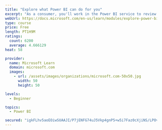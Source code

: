 ```yaml
---
title: "Explore what Power BI can do for you"
excerpt: "As a consumer, you'll work in the Power BI service to review and interact with content that has been shared with you. This module provides the foundational information that you need to work effectively in the Power BI service."
webUrl: https://docs.microsoft.com/en-us/learn/modules/explore-power-bi-service/
type: course
price: Free
length: PT1H9M
ratings:
  count: 6200
  average: 4.666129
heat: 58

provider:
  name: Microsoft Learn
  domain: microsoft.com
  images:
    - url: /assets/images/organizations/microsoft.com-50x50.jpg
      width: 50
      height: 50

levels:
  - Beginner

topics:
  - Power BI

secured: "igkFLhv5aoEOiwSUAAJI/P7jENFG74uJ5Vkp4gnP5+w5i7Faz0cXjiNS/LPOvOcFk0dW1zC9HyLRDBb1R4tpA61CqgHaamouE0sdFBHEhs2Vf8dSc4XAlhPhC5Kpye3S8jD56gEBAZyTV88GG/5tWq5lFTBjaKP/7tySF+XY5AP9korumold+gRSsBCeEKIZOFxAaMkyczNyPA1hyhgzps3iaf7+Ii4lDywFwgPpbjQAOfsobvf7XE1CWaFm0fZAn6WkI+gkPPReGdVrG5dpfBoBiTmfYF8nvsgaBbS6ZLpX9pf+ui5fSl/ACgC6r7Rx5d1mzD/qYz9WMvfXG/i/onoUydgsgzj3e80FuNc8f8BNPAOklmEHYw8JpCdtbJMhmhmxc7VSibxgcC6OmRXgzQ==;MQFI3SMFD3lQO0yB27PsRQ=="
---
```


